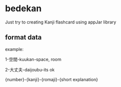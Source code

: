 # bedekan
Just try to creating Kanji flashcard using appJar library

## format data
example:

1-空間-kuukan-space, room

2-大丈夫-daijoubu-its ok

{number}-{kanji}-{romaji}-{short explanation}